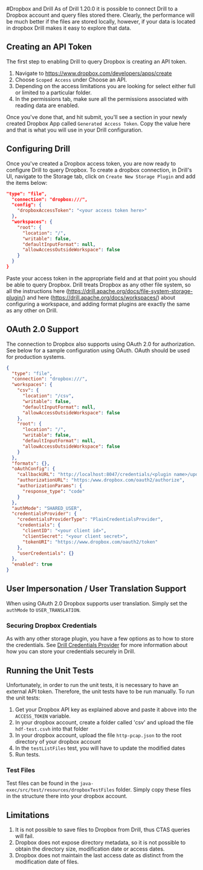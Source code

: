 #Dropbox and Drill
As of Drill 1.20.0 it is possible to connect Drill to a Dropbox account and query files stored there.  Clearly, the performance will be much better if the files are stored
locally, however, if your data is located in dropbox Drill makes it easy to explore that data.

## Creating an API Token
The first step to enabling Drill to query Dropbox is creating an API token.
1. Navigate to https://www.dropbox.com/developers/apps/create
2. Choose `Scoped Access` under Choose an API.
3. Depending on the access limitations you are looking for select either full or limited to a particular folder.
4. In the permissions tab, make sure all the permissions associated with reading data are enabled.

Once you've done that, and hit submit, you'll see a section in your newly created Dropbox App called `Generated Access Token`.  Copy the value here and that is what you will
use in your Drill configuration.

## Configuring Drill
Once you've created a Dropbox access token, you are now ready to configure Drill to query Dropbox.  To create a dropbox connection, in Drill's UI, navigate to the Storage tab,
click on `Create New Storage Plugin` and add the items below:

```json
"type": "file",
  "connection": "dropbox:///",
  "config": {
    "dropboxAccessToken": "<your access token here>"
  },
  "workspaces": {
    "root": {
      "location": "/",
      "writable": false,
      "defaultInputFormat": null,
      "allowAccessOutsideWorkspace": false
    }
  }
}
```
Paste your access token in the appropriate field and at that point you should be able to query Dropbox.  Drill treats Dropbox as any other file system, so all the instructions
here (https://drill.apache.org/docs/file-system-storage-plugin/) and here (https://drill.apache.org/docs/workspaces/)
about configuring a workspace, and adding format plugins are exactly the same as any other on Drill.

## OAuth 2.0 Support
The connection to Dropbox also supports using OAuth 2.0 for authorization.  See below for a sample configuration using OAuth.  OAuth should be used for production systems.

```json
{
  "type": "file",
  "connection": "dropbox:///",
  "workspaces": {
    "csv": {
      "location": "/csv",
      "writable": false,
      "defaultInputFormat": null,
      "allowAccessOutsideWorkspace": false
    },
    "root": {
      "location": "/",
      "writable": false,
      "defaultInputFormat": null,
      "allowAccessOutsideWorkspace": false
    }
  },
  "formats": {},
  "oAuthConfig": {
    "callbackURL": "http://localhost:8047/credentials/<plugin name>/update_oauth2_authtoken",
    "authorizationURL": "https:/www.dropbox.com/oauth2/authorize",
    "authorizationParams": {
      "response_type": "code"
    }
  },
  "authMode": "SHARED_USER",
  "credentialsProvider": {
    "credentialsProviderType": "PlainCredentialsProvider",
    "credentials": {
      "clientID": "<your client id>",
      "clientSecret": "<your client secret>",
      "tokenURI": "https://www.dropbox.com/oauth2/token"
    },
    "userCredentials": {}
  },
  "enabled": true
}
```

## User Impersonation / User Translation Support
When using OAuth 2.0 Dropbox supports user translation.  Simply set the `authMode` to `USER_TRANSLATION`.

### Securing Dropbox Credentials
As with any other storage plugin, you have a few options as to how to store the credentials. See [Drill Credentials Provider](./PluginCredentialsProvider.md) for more
information about how you can store your credentials securely in Drill.

## Running the Unit Tests
Unfortunately, in order to run the unit tests, it is necessary to have an external API token.  Therefore, the unit tests have to be run manually.  To run the unit tests:

1.  Get your Dropbox API key as explained above and paste it above into the `ACCESS_TOKEN` variable.
2.  In your dropbox account, create a folder called 'csv' and upload the file `hdf-test.csvh` into that folder
3.  In your dropbox account, upload the file `http-pcap.json` to the root directory of your dropbox account
4.  In the `testListFiles` test, you will have to update the modified dates
5.  Run tests.

### Test Files
Test files can be found in the `java-exec/src/test/resources/dropboxTestFiles`
folder.  Simply copy these files in the structure there into your dropbox account.

## Limitations
1. It is not possible to save files to Dropbox from Drill, thus CTAS queries will fail.
2. Dropbox does not expose directory metadata, so it is not possible to obtain the directory size, modification date or access dates.
3. Dropbox does not maintain the last access date as distinct from the modification date of files.
